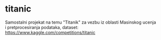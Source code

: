 # titanic
Samostalni projekat na temu "Titanik" za vezbu iz oblasti Masinskog ucenja i pretprocesiranja podataka, dataset: https://www.kaggle.com/competitions/titanic
